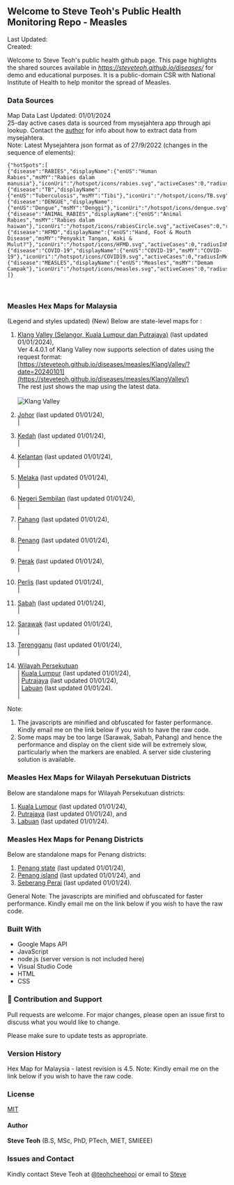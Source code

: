 ﻿## Welcome to Steve Teoh's Public Health Monitoring Repo - Measles

Last Updated: 
<br/>Created:  

Welcome to Steve Teoh's public health github page. This page highlights the shared sources available in _https://steveteoh.github.io/diseases/_ for demo and educational purposes. It is a public-domain CSR with National Institute of Health to help monitor the spread of Measles.

### Data Sources
Map Data Last Updated: 01/01/2024<br>
25-day active cases data is sourced from mysejahtera app through api lookup. Contact the [author](mailto:chteoh@ieee.org?subject=Mysejahtera "Mysejahtera") for info about how to extract data from mysejahtera.<br>
Note: 
Latest Mysejahtera json format as of 27/9/2022 (changes in the sequence of elements):
```
{"hotSpots":[
{"disease":"RABIES","displayName":{"enUS":"Human Rabies","msMY":"Rabies dalam manusia"},"iconUri":"/hotspot/icons/rabies.svg","activeCases":0,"radiusInMeters":1000.0,"durationInDays":90},
{"disease":"TB","displayName":{"enUS":"Tuberculosis","msMY":"Tibi"},"iconUri":"/hotspot/icons/TB.svg","activeCases":0,"radiusInMeters":1000.0,"durationInDays":60},
{"disease":"DENGUE","displayName":{"enUS":"Dengue","msMY":"Denggi"},"iconUri":"/hotspot/icons/dengue.svg","activeCases":0,"radiusInMeters":200.0,"durationInDays":14},
{"disease":"ANIMAL_RABIES","displayName":{"enUS":"Animal Rabies","msMY":"Rabies dalam haiwan"},"iconUri":"/hotspot/icons/rabiesCircle.svg","activeCases":0,"radiusInMeters":5000.0,"durationInDays":180},
{"disease":"HFMD","displayName":{"enUS":"Hand, Foot & Mouth Disease","msMY":"Penyakit Tangan, Kaki & Mulut?"},"iconUri":"/hotspot/icons/HFMD.svg","activeCases":0,"radiusInMeters":5000.0,"durationInDays":7},
{"disease":"COVID-19","displayName":{"enUS":"COVID-19","msMY":"COVID-19"},"iconUri":"/hotspot/icons/COVID19.svg","activeCases":0,"radiusInMeters":1000.0,"durationInDays":14},
{"disease":"MEASLES","displayName":{"enUS":"Measles","msMY":"Demam Campak"},"iconUri":"/hotspot/icons/measles.svg","activeCases":0,"radiusInMeters":1000.0,"durationInDays":25}
]}
```
<br>

### Measles Hex Maps for Malaysia
(Legend and styles updated)  (New)
Below are state-level maps for : <br>
1. [Klang Valley (Selangor, Kuala Lumpur dan Putrajaya)](https://steveteoh.github.io/diseases/measles/KlangValley/) (last updated 01/01/2024), <br>
   Ver 4.4.0.1 of Klang Valley now supports selection of dates using the request format: <br>
   [https://steveteoh.github.io/diseases/measles/KlangValley/?date=20240101](https://steveteoh.github.io/diseases/measles/KlangValley/) <br>
   The rest just shows the map using the latest data. <br><br>   ![Klang Valley](https://steveteoh.github.io/img/ms-klangvalley.jpg)

2. [Johor](http://steveteoh.github.io/diseases/measles/Johor/) (last updated 01/01/24), <br>        |
3. [Kedah](https://steveteoh.github.io/diseases/measles/Kedah/) (last updated 01/01/24), <br>  |
4. [Kelantan](https://steveteoh.github.io/diseases/measles/Kelantan/) (last updated 01/01/24), <br>  |
5. [Melaka](http://steveteoh.github.io/diseases/measles/Melaka/) (last updated 01/01/24), <br>  |
6. [Negeri Sembilan](http://steveteoh.github.io/diseases/measles/NegeriSembilan/) (last updated 01/01/24), <br>  |
7. [Pahang](https://steveteoh.github.io/diseases/measles/Pahang/) (last updated 01/01/24), <br>  |
8. [Penang](http://steveteoh.github.io/diseases/measles/Penang/) (last updated 01/01/24), <br>  |
9. [Perak](https://steveteoh.github.io/diseases/measles/Perak/) (last updated 01/01/24), <br>  |
10. [Perlis](https://steveteoh.github.io/diseases/measles/Perlis/) (last updated 01/01/24), <br>  |
11. [Sabah](http://steveteoh.github.io/diseases/measles/Sabah/) (last updated 01/01/24), <br>  |
12. [Sarawak](http://steveteoh.github.io/diseases/measles/Sarawak/) (last updated 01/01/24), <br>  |
13. [Terengganu](https://steveteoh.github.io/diseases/measles/Terengganu/) (last updated 01/01/24), <br>  |
14. [Wilayah Persekutuan](http://steveteoh.github.io/diseases/measles/Wilayah/) <br>  |
    [Kuala Lumpur](http://steveteoh.github.io/diseases/measles/KualaLumpur/) (last updated 01/01/24), <br>  |
    [Putrajaya](http://steveteoh.github.io/diseases/measles/Putrajaya/) (last updated 01/01/24), <br>  |
    [Labuan](http://steveteoh.github.io/diseases/measles/Labuan/) (last updated 01/01/24).<br>  | 
 
Note: 
1. The javascripts are minified and obfuscated for faster performance. Kindly email me on the link below if you wish to have the raw code. 
2. Some maps may be too large (Sarawak, Sabah, Pahang) and hence the performance and display on the client side will be extremely slow, particularly when the markers are enabled. 
   A server side clustering solution is available.


### Measles Hex Maps for Wilayah Persekutuan Districts
Below are standalone maps for Wilayah Persekutuan districts: <br>
1. [Kuala Lumpur](http://steveteoh.github.io/diseases/measles/KualaLumpur) (last updated 01/01/24),<br>
2. [Putrajaya](http://steveteoh.github.io/diseases/measles/Putrajaya) (last updated 01/01/24), and<br>
3. [Labuan](http://steveteoh.github.io/diseases/measles/Labuan) (last updated 01/01/24).<br>

### Measles Hex Maps for Penang Districts
Below are standalone maps for Penang districts: <br>
1. [Penang state](http://steveteoh.github.io/diseases/measles/Penang/index.html) (last updated 01/01/24),  <br>
2. [Penang island](http://steveteoh.github.io/diseases/measles/Penang/island.html) (last updated 01/01/24), and  <br>
3. [Seberang Perai](http://steveteoh.github.io/diseases/measles/Penang/perai.html) (last updated 01/01/24). <br>

General Note: The javascripts are minified and obfuscated for faster performance. Kindly email me on the link below if you wish to have the raw code. 


### Built With

- Google Maps API
- JavaScript
- node.js (server version is not included here)
- Visual Studio Code
- HTML
- CSS

### 🤝 Contribution and Support
Pull requests are welcome. For major changes, please open an issue first to discuss what you would like to change.

Please make sure to update tests as appropriate.

### Version History
Hex Map for Malaysia - latest revision is 4.5.
Note: Kindly email me on the link below if you wish to have the raw code. 

### License
[MIT](https://steveteoh.github.io/diseases/measles/LICENSE)

#### Author
**Steve Teoh** (B.S, MSc, PhD, PTech, MIET, SMIEEE)

### Issues and Contact
Kindly contact Steve Teoh at [@teohcheehooi](https://twitter.com/teohcheehooi) or email to [Steve](mailto:chteoh@ieee.org?subject=Map "Map")
